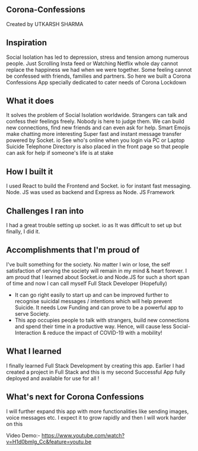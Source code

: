 ## Corona-Confessions
Created by UTKARSH SHARMA

## Inspiration
Social Isolation has led to depression, stress and tension among numerous people. Just Scrolling Insta feed or Watching Netflix whole day cannot replace the happiness we had when we were together. Some feeling cannot be confessed with friends, families and partners. So here we built a Corona Confessions App specially dedicated to cater needs of Corona Lockdown

## What it does
It solves the problem of Social Isolation worldwide.
Strangers can talk and confess their feelings freely. Nobody is here to judge them.
We can build new connections, find new friends and can even ask for help.
Smart Emojis make chatting more interesting
Super fast and instant message transfer powered by Socket. io
See who's online when you login via PC or Laptop
Suicide Telephone Directory is also placed in the front page so that people can ask for help if someone's life is at stake

## How I built it
I used React to build the Frontend and Socket. io for instant fast messaging. Node. JS was used as backend and Express as Node. JS Framework

## Challenges I ran into
I had a great trouble setting up socket. io as It was difficult to set up but finally, I did it.

## Accomplishments that I'm proud of
I've built something for the society. No matter I win or lose, the self satisfaction of serving the society will remain in my mind & heart forever. I am proud that I learned about Socket.io and Node.JS for such a short span of time and now I can call myself Full Stack Developer (Hopefully) 
* It can go right easily to start up and can be improved further to recognise suicidal messages / intentions which will help prevent Suicide. It needs Low Funding and can prove to be a powerful app to serve Society.
* This app occupies people to talk with strangers, build new connections and spend their time in a productive way. Hence, will cause less Social-Interaction & reduce the impact of COVID-19 with a mobility! 


## What I learned
I finally learned Full Stack  Development by creating this app.  Earlier I had created a project in Full Stack and this is my second Successful App fully deployed and available for use for all !
 
## What's next for Corona Confessions
I will further expand this app with more functionalities like sending images, voice messages etc. I expect it to grow rapidly and then I will work harder on this

Video Demo:-
https://www.youtube.com/watch?v=H1d0bmlg_Cc&feature=youtu.be
